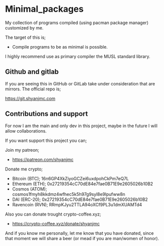 # Minimal_packages
My collection of programs compiled (using pacman package manager) customized by me.

The target of this is;
- Compile programs to be as minimal is possible.

I highly recommend use as primary compiler the MUSL standard library.

## Github and gitlab
If you are seeing this in GitHub or GitLab take under consideration that are mirrors. The official repo is; 

https://git.shyanjmc.com

## Contributions and support

For now I am the main and only dev in this project, maybe in the future I will allow collaborations. 

If you want support this project you can;

Join my patreon;

- https://patreon.com/shyanjmc

Donate me crypto;

- Bitcoin (BTC); 16n6GP4XkZiyoGCZei6uxdpohCkPm7eQ7L
- Ethereum (ETH); 0x27219354cC70dE84e7fae0B71E9e2605026b10B2
- Cosmos (ATOM); cosmos1fmyh8kkdmz4wfhec5k5h97g9syl8e9lpufww8n
- DAI (ERC-20); 0x27219354cC70dE84e7fae0B71E9e2605026b10B2
- Ravencoin (RVN); RRmpKJyu2TTLA94oXCf9PL3u1dmXUAMTd4

Also you can donate trought crypto-coffee.xyz;

- https://crypto-coffee.xyz/donate/shyanjmc

And if you know me personally, let me know that you have donated, since that moment we will share a beer (or mead if you are man/women of honor).

